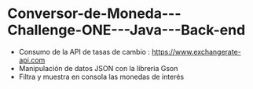 # Conversor-de-Moneda---Challenge-ONE---Java---Back-end
- Consumo de la API de tasas de cambio : https://www.exchangerate-api.com
- Manipulación de datos JSON con la libreria Gson
- Filtra y muestra en consola las monedas de interés 
